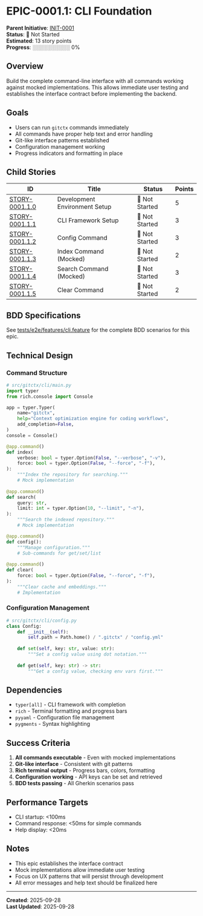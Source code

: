 # EPIC-0001.1: CLI Foundation

**Parent Initiative**: [INIT-0001](../README.md)  
**Status**: 🔵 Not Started  
**Estimated**: 13 story points  
**Progress**: ░░░░░░░░░░ 0%

## Overview

Build the complete command-line interface with all commands working against mocked implementations. This allows immediate user testing and establishes the interface contract before implementing the backend.

## Goals

- Users can run `gitctx` commands immediately
- All commands have proper help text and error handling  
- Git-like interface patterns established
- Configuration management working
- Progress indicators and formatting in place

## Child Stories

| ID | Title | Status | Points |
|----|-------|--------|--------|
| [STORY-0001.1.0](../stories/STORY-0001.1.0.md) | Development Environment Setup | 🔵 Not Started | 5 |
| [STORY-0001.1.1](../stories/STORY-0001.1.1.md) | CLI Framework Setup | 🔵 Not Started | 3 |
| [STORY-0001.1.2](../stories/STORY-0001.1.2.md) | Config Command | 🔵 Not Started | 3 |
| [STORY-0001.1.3](../stories/STORY-0001.1.3.md) | Index Command (Mocked) | 🔵 Not Started | 2 |
| [STORY-0001.1.4](../stories/STORY-0001.1.4.md) | Search Command (Mocked) | 🔵 Not Started | 3 |
| [STORY-0001.1.5](../stories/STORY-0001.1.5.md) | Clear Command | 🔵 Not Started | 2 |

## BDD Specifications

See [tests/e2e/features/cli.feature](../../../../tests/e2e/features/cli.feature) for the complete BDD scenarios for this epic.

## Technical Design

### Command Structure

```python
# src/gitctx/cli/main.py
import typer
from rich.console import Console

app = typer.Typer(
    name="gitctx",
    help="Context optimization engine for coding workflows",
    add_completion=False,
)
console = Console()

@app.command()
def index(
    verbose: bool = typer.Option(False, "--verbose", "-v"),
    force: bool = typer.Option(False, "--force", "-f"),
):
    """Index the repository for searching."""
    # Mock implementation
    
@app.command()
def search(
    query: str,
    limit: int = typer.Option(10, "--limit", "-n"),
):
    """Search the indexed repository."""
    # Mock implementation

@app.command()
def config():
    """Manage configuration."""
    # Sub-commands for get/set/list
    
@app.command()
def clear(
    force: bool = typer.Option(False, "--force", "-f"),
):
    """Clear cache and embeddings."""
    # Implementation
```

### Configuration Management

```python
# src/gitctx/cli/config.py
class Config:
    def __init__(self):
        self.path = Path.home() / ".gitctx" / "config.yml"
    
    def set(self, key: str, value: str):
        """Set a config value using dot notation."""
    
    def get(self, key: str) -> str:
        """Get a config value, checking env vars first."""
```

## Dependencies

- `typer[all]` - CLI framework with completion
- `rich` - Terminal formatting and progress bars
- `pyyaml` - Configuration file management
- `pygments` - Syntax highlighting

## Success Criteria

1. **All commands executable** - Even with mocked implementations
2. **Git-like interface** - Consistent with git patterns
3. **Rich terminal output** - Progress bars, colors, formatting
4. **Configuration working** - API keys can be set and retrieved
5. **BDD tests passing** - All Gherkin scenarios pass

## Performance Targets

- CLI startup: <100ms
- Command response: <50ms for simple commands
- Help display: <20ms

## Notes

- This epic establishes the interface contract
- Mock implementations allow immediate user testing
- Focus on UX patterns that will persist through development
- All error messages and help text should be finalized here

---

**Created**: 2025-09-28  
**Last Updated**: 2025-09-28
